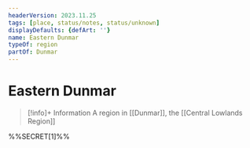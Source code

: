 ```yaml
---
headerVersion: 2023.11.25
tags: [place, status/notes, status/unknown]
displayDefaults: {defArt: ''}
name: Eastern Dunmar
typeOf: region
partOf: Dunmar
---
```

# Eastern Dunmar
>[!info]+ Information
> A region in [[Dunmar]], the [[Central Lowlands Region]]


%%SECRET[1]%%